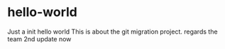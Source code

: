 # hello-world
Just a init hello world
This is about the git migration project.
regards
the team 2nd update now
